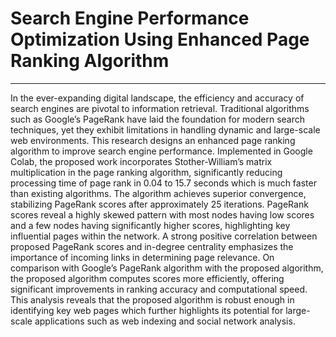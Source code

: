 # **Search Engine Performance Optimization Using Enhanced Page Ranking Algorithm**
----------------------------------------------------------------------------------
In the ever-expanding digital landscape, the efficiency and accuracy of search engines are pivotal to information retrieval. Traditional algorithms such as Google’s PageRank have laid the foundation for modern search techniques, yet they exhibit limitations in handling dynamic and large-scale web environments. This research designs an enhanced page ranking algorithm to improve search engine performance. Implemented in Google Colab, the proposed work incorporates Stother-William’s matrix multiplication in the page ranking algorithm, significantly reducing processing time of page rank in 0.04 to 15.7 seconds which is much faster than existing algorithms. The algorithm achieves superior convergence, stabilizing PageRank scores after approximately 25 iterations. PageRank scores reveal a highly skewed pattern with most nodes having low scores and a few nodes having significantly higher scores, highlighting key influential pages within the network. A strong positive correlation between proposed PageRank scores and in-degree centrality emphasizes the importance of incoming links in determining page relevance. On comparison with Google’s PageRank algorithm with the proposed algorithm, the proposed algorithm computes scores more efficiently, offering significant improvements in ranking accuracy and computational speed. This analysis reveals that the proposed algorithm is robust enough in identifying key web pages which further highlights its potential for large-scale applications such as web indexing and social network analysis.
